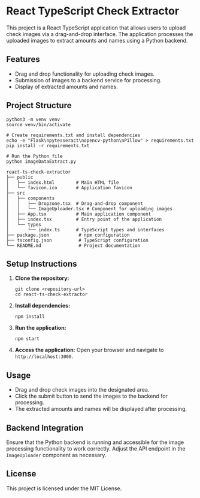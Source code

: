 # React TypeScript Check Extractor

This project is a React TypeScript application that allows users to upload check images via a drag-and-drop interface. The application processes the uploaded images to extract amounts and names using a Python backend.

## Features

- Drag and drop functionality for uploading check images.
- Submission of images to a backend service for processing.
- Display of extracted amounts and names.

## Project Structure
```
python3 -m venv venv
source venv/bin/activate

# Create requirements.txt and install dependencies
echo -e "Flask\npytesseract\nopencv-python\nPillow" > requirements.txt
pip install -r requirements.txt

# Run the Python file
python imageDataExtract.py
```

```
react-ts-check-extractor
├── public
│   ├── index.html        # Main HTML file
│   └── favicon.ico       # Application favicon
├── src
│   ├── components
│   │   ├── Dropzone.tsx  # Drag-and-drop component
│   │   └── ImageUploader.tsx # Component for uploading images
│   ├── App.tsx           # Main application component
│   ├── index.tsx         # Entry point of the application
│   └── types
│       └── index.ts      # TypeScript types and interfaces
├── package.json           # npm configuration
├── tsconfig.json          # TypeScript configuration
└── README.md              # Project documentation
```

## Setup Instructions

1. **Clone the repository:**
   ```
   git clone <repository-url>
   cd react-ts-check-extractor
   ```

2. **Install dependencies:**
   ```
   npm install
   ```

3. **Run the application:**
   ```
   npm start
   ```

4. **Access the application:**
   Open your browser and navigate to `http://localhost:3000`.

## Usage

- Drag and drop check images into the designated area.
- Click the submit button to send the images to the backend for processing.
- The extracted amounts and names will be displayed after processing.

## Backend Integration

Ensure that the Python backend is running and accessible for the image processing functionality to work correctly. Adjust the API endpoint in the `ImageUploader` component as necessary.

## License

This project is licensed under the MIT License.